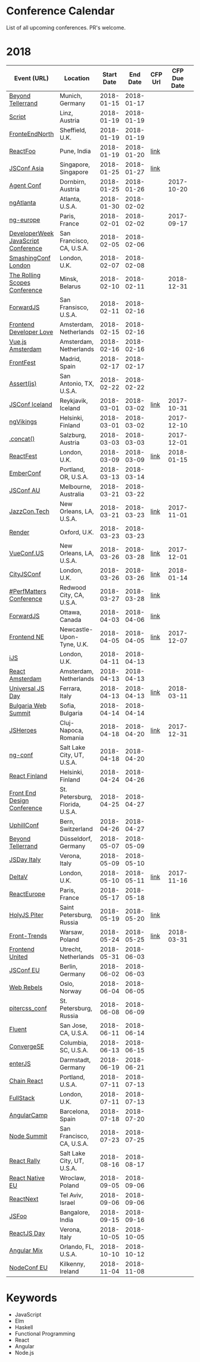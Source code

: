 # Conference Calendar

List of all upcoming conferences. PR's welcome.

# 2018

Event (URL) | Location | Start Date | End Date | CFP Url | CFP Due Date | Keywords
--- | --- | --- | --- | --- | --- | ---
[Beyond Tellerrand](https://beyondtellerrand.com/events/munich-2018) | Munich, Germany | 2018-01-15 | 2018-01-17 |  |  |  
[Script](https://scriptconf.org/) | Linz, Austria | 2018-01-19 | 2018-01-19 |  |  | 
[FronteEndNorth](https://frontendnorth.com/) | Sheffield, U.K. | 2018-01-19 | 2018-01-19 |  |  | 
[ReactFoo](https://reactfoo.in/2018-pune/) | Pune, India | 2018-01-19 | 2018-01-20 | [link](https://reactfoo.talkfunnel.com/2018-pune/) |  | 
[JSConf Asia](https://2018.jsconf.asia/) | Singapore, Singapore | 2018-01-25 | 2018-01-27 | [link](https://contribute.jsconf.asia/) |  | 
[Agent Conf](https://www.agent.sh) | Dornbirn, Austria | 2018-01-25 | 2018-01-26 |  | 2017-10-20 | 
[ngAtlanta](http://ng-atl.org/) | Atlanta, U.S.A. | 2018-01-30 | 2018-02-02 |  |  | 
[ng-europe](https://ngeurope.org/) | Paris, France | 2018-02-01 | 2018-02-02 |  | 2017-09-17 | 
[DeveloperWeek JavaScript Conference](http://www.developerweek.com/javascript-conference/) | San Francisco, CA, U.S.A. | 2018-02-05 | 2018-02-06 |  |  | 
[SmashingConf London](https://smashingconf.com/) | London, U.K. | 2018-02-07 | 2018-02-08 |  |  | 
[The Rolling Scopes Conference](https://2018.conf.rollingscopes.com) | Minsk, Belarus | 2018-02-10 | 2018-02-11 |  | 2018-12-31 | 
[ForwardJS](https://forwardjs.com) | San Fransisco, U.S.A. | 2018-02-11 | 2018-02-16 |  |  | 
[Frontend Developer Love](https://www.frontenddeveloperlove.com) | Amsterdam, Netherlands | 2018-02-15 | 2018-02-16 |  |  | 
[Vue.js Amsterdam](https://www.vuejs.amsterdam/) | Amsterdam, Netherlands | 2018-02-16 | 2018-02-16 |  |  | 
[FrontFest](http://frontfest.es/) | Madrid, Spain | 2018-02-17 | 2018-02-17 |  |  | 
[Assert(js)](https://www.assertjs.com/) | San Antonio, TX, U.S.A. | 2018-02-22 | 2018-02-22 |  |  | 
[JSConf Iceland](https://2018.jsconf.is/) | Reykjavik, Iceland | 2018-03-01 | 2018-03-02 | [link](http://cfp.jsconf.is/events/jsconf-iceland-2018) | 2017-10-31 | 
[ngVikings](https://ngvikings.org/) | Helsinki, Finland | 2018-03-01 | 2018-03-02 |  | 2017-12-10 | 
[.concat()](http://conc.at) | Salzburg, Austria | 2018-03-03 | 2018-03-03 |  | 2017-12-01 | 
[ReactFest](https://reactfest.com/) | London, U.K. | 2018-03-09 | 2018-03-09 | [link](https://docs.google.com/forms/d/e/1FAIpQLScACeKKR_21RSDcKUxfsjLd1jCCeq-QHxll78gF99rmQCcljA/viewform) | 2018-01-15 | 
[EmberConf](http://emberconf.com/) | Portland, OR, U.S.A. | 2018-03-13 | 2018-03-14 |  |  | 
[JSConf AU](https://2018.jsconfau.com/) | Melbourne, Australia | 2018-03-21 | 2018-03-22 |  |  | 
[JazzCon.Tech](http://jazzcon.tech/) | New Orleans, LA, U.S.A. | 2018-03-21 | 2018-03-23 | [link](https://cfp.connectevents.io/en/jct2018/cfp/session/new) | 2017-11-01 | 
[Render](https://2018.render-conf.com/) | Oxford, U.K. | 2018-03-23 | 2018-03-23 |  |  | 
[VueConf.US](http://us.vuejs.org/) | New Orleans, LA, U.S.A. | 2018-03-26 | 2018-03-28 | [link](http://us.vuejs.org/call-for-papers) | 2017-12-01 | 
[CityJSConf](http://cityjsconf.org) | London, U.K. | 2018-03-26 | 2018-03-26 | [link](https://www.papercall.io/cfps/826/submissions/new) | 2018-01-14 | 
[#PerfMatters Conference](https://perfMattersConf.com) | Redwood City, CA, U.S.A. | 2018-03-27 | 2018-03-28 | [link](https://perfmattersconf.com/speak/) |  | 
[ForwardJS](https://forwardjs.com/ottawa) | Ottawa, Canada | 2018-04-03 | 2018-04-06 | [link](https://goo.gl/forms/cCKHB08d20nA0AZr1) |  | 
[Frontend NE](https://2018.frontendne.co.uk/) | Newcastle-Upon-Tyne, U.K. | 2018-04-05 | 2018-04-05 | [link](https://2018.frontendne.co.uk/call-for-speakers.html) | 2017-12-07 | 
[iJS](https://javascript-conference.com/en/) | London, U.K. | 2018-04-11 | 2018-04-13 |  |  | 
[React Amsterdam](https://react.amsterdam) | Amsterdam, Netherlands | 2018-04-13 | 2018-04-13 |  |  | 
[Universal JS Day](https://2018.universaljsday.com/) | Ferrara, Italy | 2018-04-13 | 2018-04-13 | [link](https://docs.google.com/forms/d/e/1FAIpQLSeYvQOwVwAn9_nJleql2Vxfy1xjmcpymcs6jfWk_TVPoiypIA/viewform) | 2018-03-11 | 
[Bulgaria Web Summit](https://bulgariawebsummit.com/) | Sofia, Bulgaria | 2018-04-14 | 2018-04-14 |  |  | 
[JSHeroes](https://jsheroes.io/) | Cluj-Napoca, Romania | 2018-04-18 | 2018-04-20 | [link](https://docs.google.com/forms/d/e/1FAIpQLSdPSo4Zy_M78PHRVFz90v1_SV3IqRcyhvgK2oCDY6ju6NDWeA/viewform) | 2017-12-31 | 
[ng-conf](https://www.ng-conf.org/) | Salt Lake City, UT, U.S.A. | 2018-04-18 | 2018-04-20 |  |  | 
[React Finland](https://react-finland.fi/) | Helsinki, Finland | 2018-04-24 | 2018-04-26 |  |  | 
[Front End Design Conference](http://frontenddesignconference.com/) | St. Petersburg, Florida, U.S.A. | 2018-04-25 | 2018-04-27 |  |  | 
[UphillConf](http://uphillconf.com/) | Bern, Switzerland | 2018-04-26 | 2018-04-27 |  |  | 
[Beyond Tellerrand](https://beyondtellerrand.com/events/duesseldorf-2018) | Düsseldorf, Germany | 2018-05-07 | 2018-05-09 |  |  | 
[JSDay Italy](http://jsday.it/) | Verona, Italy | 2018-05-09 | 2018-05-10 |  |  | 
[DeltaV](https://2018.deltavconf.com/) | London, U.K. | 2018-05-10 | 2018-05-11 | [link](https://docs.google.com/forms/d/e/1FAIpQLSfJny3HzeAdgDM_RiTizJnlgRSvbwtIRqM035gG7vfQMLQPmQ/viewform) | 2017-11-16 | 
[ReactEurope](https://www.react-europe.org/) | Paris, France | 2018-05-17 | 2018-05-18 |  |  | 
[HolyJS Piter](https://holyjs-piter.ru/en/) | Saint Petersburg, Russia | 2018-05-19 | 2018-05-20 | [link](https://holyjs-piter.ru/en/callforpapers/) |  | 
[Front-Trends](https://2018.front-trends.com/) | Warsaw, Poland | 2018-05-24 | 2018-05-25 | [link](https://2018.front-trends.com/speaking-at-front-trends/) | 2018-03-31 | 
[Frontend United](http://frontendunited.org/) | Utrecht, Netherlands | 2018-05-31 | 2018-06-03 |  |  | 
[JSConf EU](https://2018.jsconf.eu/) | Berlin, Germany | 2018-06-02 | 2018-06-03 |  |  | 
[Web Rebels](https://www.webrebels.org/) | Oslo, Norway | 2018-06-04 | 2018-06-05 |  |  | 
[pitercss_conf](https://pitercss.com/) | St. Petersburg, Russia | 2018-06-08 | 2018-06-09 |  |  | 
[Fluent](https://conferences.oreilly.com/fluent) | San Jose, CA, U.S.A. | 2018-06-11 | 2018-06-14 |  |  | 
[ConvergeSE](http://convergese.com/) | Columbia, SC, U.S.A. | 2018-06-13 | 2018-06-15 |  |  | 
[enterJS](https://www.enterjs.de/) | Darmstadt, Germany | 2018-06-19 | 2018-06-21 |  |  | 
[Chain React](https://infinite.red/ChainReactConf) | Portland, U.S.A. | 2018-07-11 | 2018-07-13 |  |  | 
[FullStack](https://skillsmatter.com/conferences/9815-fullstack-2018-the-conference-on-javascript-node-and-internet-of-things) | London, U.K. | 2018-07-11 | 2018-07-13 |  |  | 
[AngularCamp](https://angularcamp.org/) | Barcelona, Spain | 2018-07-18 | 2018-07-20 |  |  | 
[Node Summit](http://www.nodesummit.com/) | San Francisco, CA, U.S.A. | 2018-07-23 | 2018-07-25 |  |  | 
[React Rally](http://www.reactrally.com/) | Salt Lake City, UT, U.S.A. | 2018-08-16 | 2018-08-17 |  |  | 
[React Native EU](https://react-native.eu/) | Wroclaw, Poland | 2018-09-05 | 2018-09-06 |  |  | 
[ReactNext](http://react-next.com/) | Tel Aviv, Israel | 2018-09-06 | 2018-09-06 |  |  | 
[JSFoo](https://jsfoo.in) | Bangalore, India | 2018-09-15 | 2018-09-16 |  |  | 
[ReactJS Day](http://2018.reactjsday.it/) | Verona, Italy | 2018-10-05 | 2018-10-05 |  |  | 
[Angular Mix](https://angularmix.com) | Orlando, FL, U.S.A. | 2018-10-10 | 2018-10-12 |  |  | 
[NodeConf EU](http://www.nodeconf.eu/) | Kilkenny, Ireland | 2018-11-04 | 2018-11-08 |  |  | 

# Keywords

* JavaScript
* Elm
* Haskell
* Functional Programming
* React
* Angular
* Node.js
